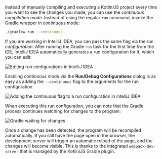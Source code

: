 [//]: # (title: Development server and continuous compilation)

Instead of manually compiling and executing a Kotlin/JS project every time you want to see the changes you made,
you can use the _continuous compilation_ mode. Instead of using the regular `run` command, invoke the Gradle wrapper
in _continuous_ mode:

```bash
./gradlew run --continuous
```

If you are working in IntelliJ IDEA, you can pass the same flag via the _run configuration_. After running the Gradle
`run` task for the first time from the IDE, IntelliJ IDEA automatically generates a run configuration for it,
which you can edit:

![Editing run configurations in IntelliJ IDEA](edit-configurations.png)

Enabling continuous mode via the __Run/Debug Configurations__ dialog is as easy as adding the `--continuous` flag to the
arguments for the run configuration:

![Adding the continuous flag to a run configuration in IntelliJ IDEA](run-debug-configurations.png)

When executing this run configuration, you can note that the Gradle process continues watching for changes to the program:

![Gradle waiting for changes](waiting-for-changes.png)

Once a change has been detected, the program will be recompiled automatically. If you still have the page open in the browser,
the development server will trigger an automatic reload of the page, and the changes will become visible.
This is thanks to the integrated `webpack-dev-server` that is managed by the Kotlin/JS Gradle plugin.